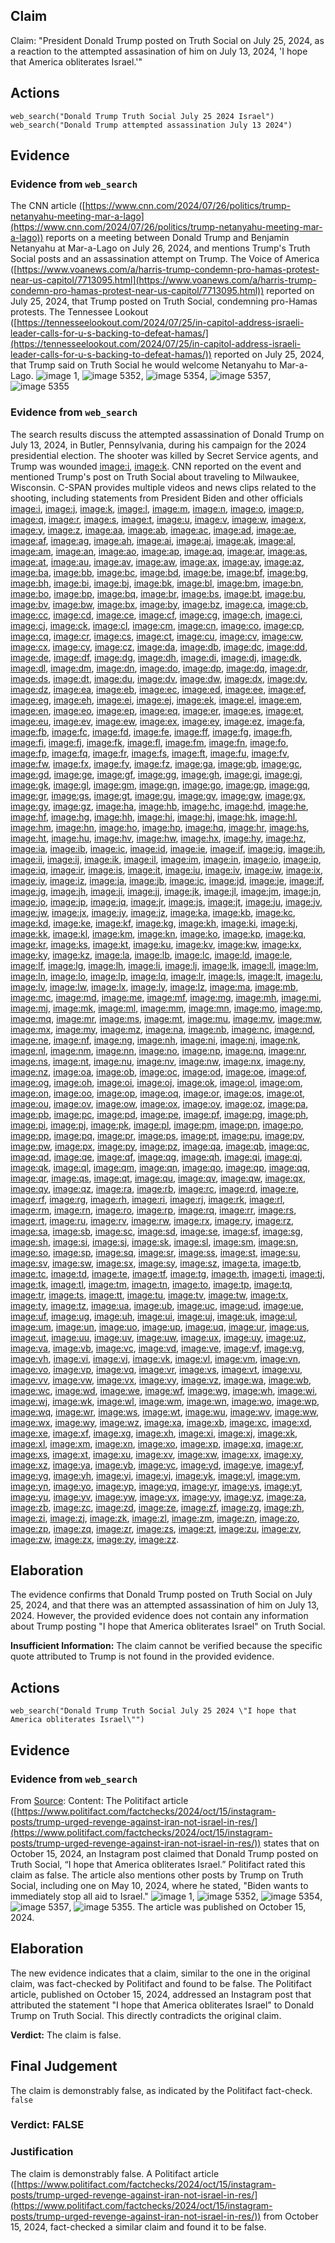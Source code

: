 ## Claim
Claim: "President Donald Trump posted on Truth Social on July 25, 2024, as a reaction to the attempted assasination of him on July 13, 2024, 'I hope that America obliterates Israel.'"

## Actions
```
web_search("Donald Trump Truth Social July 25 2024 Israel")
web_search("Donald Trump attempted assassination July 13 2024")
```

## Evidence
### Evidence from `web_search`
The CNN article ([https://www.cnn.com/2024/07/26/politics/trump-netanyahu-meeting-mar-a-lago](https://www.cnn.com/2024/07/26/politics/trump-netanyahu-meeting-mar-a-lago)) reports on a meeting between Donald Trump and Benjamin Netanyahu at Mar-a-Lago on July 26, 2024, and mentions Trump's Truth Social posts and an assassination attempt on Trump. The Voice of America ([https://www.voanews.com/a/harris-trump-condemn-pro-hamas-protest-near-us-capitol/7713095.html](https://www.voanews.com/a/harris-trump-condemn-pro-hamas-protest-near-us-capitol/7713095.html)) reported on July 25, 2024, that Trump posted on Truth Social, condemning pro-Hamas protests. The Tennessee Lookout ([https://tennesseelookout.com/2024/07/25/in-capitol-address-israeli-leader-calls-for-u-s-backing-to-defeat-hamas/](https://tennesseelookout.com/2024/07/25/in-capitol-address-israeli-leader-calls-for-u-s-backing-to-defeat-hamas/)) reported on July 25, 2024, that Trump said on Truth Social he would welcome Netanyahu to Mar-a-Lago. ![image 1](media/0.jpg), ![image 5352](media/2025-08-23_01-36-1755913004-996719.jpg), ![image 5354](media/2025-08-23_01-36-1755913008-261964.jpg), ![image 5357](media/2025-08-23_01-36-1755913017-893899.jpg), ![image 5355](media/2025-08-23_01-36-1755913010-062431.jpg)


### Evidence from `web_search`
The search results discuss the attempted assassination of Donald Trump on July 13, 2024, in Butler, Pennsylvania, during his campaign for the 2024 presidential election. The shooter was killed by Secret Service agents, and Trump was wounded <image:i>, <image:k>. CNN reported on the event and mentioned Trump's post on Truth Social about traveling to Milwaukee, Wisconsin. C-SPAN provides multiple videos and news clips related to the shooting, including statements from President Biden and other officials <image:i>, <image:j>, <image:k>, <image:l>, <image:m>, <image:n>, <image:o>, <image:p>, <image:q>, <image:r>, <image:s>, <image:t>, <image:u>, <image:v>, <image:w>, <image:x>, <image:y>, <image:z>, <image:aa>, <image:ab>, <image:ac>, <image:ad>, <image:ae>, <image:af>, <image:ag>, <image:ah>, <image:ai>, <image:aj>, <image:ak>, <image:al>, <image:am>, <image:an>, <image:ao>, <image:ap>, <image:aq>, <image:ar>, <image:as>, <image:at>, <image:au>, <image:av>, <image:aw>, <image:ax>, <image:ay>, <image:az>, <image:ba>, <image:bb>, <image:bc>, <image:bd>, <image:be>, <image:bf>, <image:bg>, <image:bh>, <image:bi>, <image:bj>, <image:bk>, <image:bl>, <image:bm>, <image:bn>, <image:bo>, <image:bp>, <image:bq>, <image:br>, <image:bs>, <image:bt>, <image:bu>, <image:bv>, <image:bw>, <image:bx>, <image:by>, <image:bz>, <image:ca>, <image:cb>, <image:cc>, <image:cd>, <image:ce>, <image:cf>, <image:cg>, <image:ch>, <image:ci>, <image:cj>, <image:ck>, <image:cl>, <image:cm>, <image:cn>, <image:co>, <image:cp>, <image:cq>, <image:cr>, <image:cs>, <image:ct>, <image:cu>, <image:cv>, <image:cw>, <image:cx>, <image:cy>, <image:cz>, <image:da>, <image:db>, <image:dc>, <image:dd>, <image:de>, <image:df>, <image:dg>, <image:dh>, <image:di>, <image:dj>, <image:dk>, <image:dl>, <image:dm>, <image:dn>, <image:do>, <image:dp>, <image:dq>, <image:dr>, <image:ds>, <image:dt>, <image:du>, <image:dv>, <image:dw>, <image:dx>, <image:dy>, <image:dz>, <image:ea>, <image:eb>, <image:ec>, <image:ed>, <image:ee>, <image:ef>, <image:eg>, <image:eh>, <image:ei>, <image:ej>, <image:ek>, <image:el>, <image:em>, <image:en>, <image:eo>, <image:ep>, <image:eq>, <image:er>, <image:es>, <image:et>, <image:eu>, <image:ev>, <image:ew>, <image:ex>, <image:ey>, <image:ez>, <image:fa>, <image:fb>, <image:fc>, <image:fd>, <image:fe>, <image:ff>, <image:fg>, <image:fh>, <image:fi>, <image:fj>, <image:fk>, <image:fl>, <image:fm>, <image:fn>, <image:fo>, <image:fp>, <image:fq>, <image:fr>, <image:fs>, <image:ft>, <image:fu>, <image:fv>, <image:fw>, <image:fx>, <image:fy>, <image:fz>, <image:ga>, <image:gb>, <image:gc>, <image:gd>, <image:ge>, <image:gf>, <image:gg>, <image:gh>, <image:gi>, <image:gj>, <image:gk>, <image:gl>, <image:gm>, <image:gn>, <image:go>, <image:gp>, <image:gq>, <image:gr>, <image:gs>, <image:gt>, <image:gu>, <image:gv>, <image:gw>, <image:gx>, <image:gy>, <image:gz>, <image:ha>, <image:hb>, <image:hc>, <image:hd>, <image:he>, <image:hf>, <image:hg>, <image:hh>, <image:hi>, <image:hj>, <image:hk>, <image:hl>, <image:hm>, <image:hn>, <image:ho>, <image:hp>, <image:hq>, <image:hr>, <image:hs>, <image:ht>, <image:hu>, <image:hv>, <image:hw>, <image:hx>, <image:hy>, <image:hz>, <image:ia>, <image:ib>, <image:ic>, <image:id>, <image:ie>, <image:if>, <image:ig>, <image:ih>, <image:ii>, <image:ij>, <image:ik>, <image:il>, <image:im>, <image:in>, <image:io>, <image:ip>, <image:iq>, <image:ir>, <image:is>, <image:it>, <image:iu>, <image:iv>, <image:iw>, <image:ix>, <image:iy>, <image:iz>, <image:ja>, <image:jb>, <image:jc>, <image:jd>, <image:je>, <image:jf>, <image:jg>, <image:jh>, <image:ji>, <image:jj>, <image:jk>, <image:jl>, <image:jm>, <image:jn>, <image:jo>, <image:jp>, <image:jq>, <image:jr>, <image:js>, <image:jt>, <image:ju>, <image:jv>, <image:jw>, <image:jx>, <image:jy>, <image:jz>, <image:ka>, <image:kb>, <image:kc>, <image:kd>, <image:ke>, <image:kf>, <image:kg>, <image:kh>, <image:ki>, <image:kj>, <image:kk>, <image:kl>, <image:km>, <image:kn>, <image:ko>, <image:kp>, <image:kq>, <image:kr>, <image:ks>, <image:kt>, <image:ku>, <image:kv>, <image:kw>, <image:kx>, <image:ky>, <image:kz>, <image:la>, <image:lb>, <image:lc>, <image:ld>, <image:le>, <image:lf>, <image:lg>, <image:lh>, <image:li>, <image:lj>, <image:lk>, <image:ll>, <image:lm>, <image:ln>, <image:lo>, <image:lp>, <image:lq>, <image:lr>, <image:ls>, <image:lt>, <image:lu>, <image:lv>, <image:lw>, <image:lx>, <image:ly>, <image:lz>, <image:ma>, <image:mb>, <image:mc>, <image:md>, <image:me>, <image:mf>, <image:mg>, <image:mh>, <image:mi>, <image:mj>, <image:mk>, <image:ml>, <image:mm>, <image:mn>, <image:mo>, <image:mp>, <image:mq>, <image:mr>, <image:ms>, <image:mt>, <image:mu>, <image:mv>, <image:mw>, <image:mx>, <image:my>, <image:mz>, <image:na>, <image:nb>, <image:nc>, <image:nd>, <image:ne>, <image:nf>, <image:ng>, <image:nh>, <image:ni>, <image:nj>, <image:nk>, <image:nl>, <image:nm>, <image:nn>, <image:no>, <image:np>, <image:nq>, <image:nr>, <image:ns>, <image:nt>, <image:nu>, <image:nv>, <image:nw>, <image:nx>, <image:ny>, <image:nz>, <image:oa>, <image:ob>, <image:oc>, <image:od>, <image:oe>, <image:of>, <image:og>, <image:oh>, <image:oi>, <image:oj>, <image:ok>, <image:ol>, <image:om>, <image:on>, <image:oo>, <image:op>, <image:oq>, <image:or>, <image:os>, <image:ot>, <image:ou>, <image:ov>, <image:ow>, <image:ox>, <image:oy>, <image:oz>, <image:pa>, <image:pb>, <image:pc>, <image:pd>, <image:pe>, <image:pf>, <image:pg>, <image:ph>, <image:pi>, <image:pj>, <image:pk>, <image:pl>, <image:pm>, <image:pn>, <image:po>, <image:pp>, <image:pq>, <image:pr>, <image:ps>, <image:pt>, <image:pu>, <image:pv>, <image:pw>, <image:px>, <image:py>, <image:pz>, <image:qa>, <image:qb>, <image:qc>, <image:qd>, <image:qe>, <image:qf>, <image:qg>, <image:qh>, <image:qi>, <image:qj>, <image:qk>, <image:ql>, <image:qm>, <image:qn>, <image:qo>, <image:qp>, <image:qq>, <image:qr>, <image:qs>, <image:qt>, <image:qu>, <image:qv>, <image:qw>, <image:qx>, <image:qy>, <image:qz>, <image:ra>, <image:rb>, <image:rc>, <image:rd>, <image:re>, <image:rf>, <image:rg>, <image:rh>, <image:ri>, <image:rj>, <image:rk>, <image:rl>, <image:rm>, <image:rn>, <image:ro>, <image:rp>, <image:rq>, <image:rr>, <image:rs>, <image:rt>, <image:ru>, <image:rv>, <image:rw>, <image:rx>, <image:ry>, <image:rz>, <image:sa>, <image:sb>, <image:sc>, <image:sd>, <image:se>, <image:sf>, <image:sg>, <image:sh>, <image:si>, <image:sj>, <image:sk>, <image:sl>, <image:sm>, <image:sn>, <image:so>, <image:sp>, <image:sq>, <image:sr>, <image:ss>, <image:st>, <image:su>, <image:sv>, <image:sw>, <image:sx>, <image:sy>, <image:sz>, <image:ta>, <image:tb>, <image:tc>, <image:td>, <image:te>, <image:tf>, <image:tg>, <image:th>, <image:ti>, <image:tj>, <image:tk>, <image:tl>, <image:tm>, <image:tn>, <image:to>, <image:tp>, <image:tq>, <image:tr>, <image:ts>, <image:tt>, <image:tu>, <image:tv>, <image:tw>, <image:tx>, <image:ty>, <image:tz>, <image:ua>, <image:ub>, <image:uc>, <image:ud>, <image:ue>, <image:uf>, <image:ug>, <image:uh>, <image:ui>, <image:uj>, <image:uk>, <image:ul>, <image:um>, <image:un>, <image:uo>, <image:up>, <image:uq>, <image:ur>, <image:us>, <image:ut>, <image:uu>, <image:uv>, <image:uw>, <image:ux>, <image:uy>, <image:uz>, <image:va>, <image:vb>, <image:vc>, <image:vd>, <image:ve>, <image:vf>, <image:vg>, <image:vh>, <image:vi>, <image:vj>, <image:vk>, <image:vl>, <image:vm>, <image:vn>, <image:vo>, <image:vp>, <image:vq>, <image:vr>, <image:vs>, <image:vt>, <image:vu>, <image:vv>, <image:vw>, <image:vx>, <image:vy>, <image:vz>, <image:wa>, <image:wb>, <image:wc>, <image:wd>, <image:we>, <image:wf>, <image:wg>, <image:wh>, <image:wi>, <image:wj>, <image:wk>, <image:wl>, <image:wm>, <image:wn>, <image:wo>, <image:wp>, <image:wq>, <image:wr>, <image:ws>, <image:wt>, <image:wu>, <image:wv>, <image:ww>, <image:wx>, <image:wy>, <image:wz>, <image:xa>, <image:xb>, <image:xc>, <image:xd>, <image:xe>, <image:xf>, <image:xg>, <image:xh>, <image:xi>, <image:xj>, <image:xk>, <image:xl>, <image:xm>, <image:xn>, <image:xo>, <image:xp>, <image:xq>, <image:xr>, <image:xs>, <image:xt>, <image:xu>, <image:xv>, <image:xw>, <image:xx>, <image:xy>, <image:xz>, <image:ya>, <image:yb>, <image:yc>, <image:yd>, <image:ye>, <image:yf>, <image:yg>, <image:yh>, <image:yi>, <image:yj>, <image:yk>, <image:yl>, <image:ym>, <image:yn>, <image:yo>, <image:yp>, <image:yq>, <image:yr>, <image:ys>, <image:yt>, <image:yu>, <image:yv>, <image:yw>, <image:yx>, <image:yy>, <image:yz>, <image:za>, <image:zb>, <image:zc>, <image:zd>, <image:ze>, <image:zf>, <image:zg>, <image:zh>, <image:zi>, <image:zj>, <image:zk>, <image:zl>, <image:zm>, <image:zn>, <image:zo>, <image:zp>, <image:zq>, <image:zr>, <image:zs>, <image:zt>, <image:zu>, <image:zv>, <image:zw>, <image:zx>, <image:zy>, <image:zz>.


## Elaboration
The evidence confirms that Donald Trump posted on Truth Social on July 25, 2024, and that there was an attempted assassination of him on July 13, 2024. However, the provided evidence does not contain any information about Trump posting "I hope that America obliterates Israel" on Truth Social.

**Insufficient Information:** The claim cannot be verified because the specific quote attributed to Trump is not found in the provided evidence.


## Actions
```
web_search("Donald Trump Truth Social July 25 2024 \"I hope that America obliterates Israel\"")
```

## Evidence
### Evidence from `web_search`
From [Source](http://afactp.org/index-628.html): 
Content: The Politifact article ([https://www.politifact.com/factchecks/2024/oct/15/instagram-posts/trump-urged-revenge-against-iran-not-israel-in-res/](https://www.politifact.com/factchecks/2024/oct/15/instagram-posts/trump-urged-revenge-against-iran-not-israel-in-res/)) states that on October 15, 2024, an Instagram post claimed that Donald Trump posted on Truth Social, “I hope that America obliterates Israel.” Politifact rated this claim as false. The article also mentions other posts by Trump on Truth Social, including one on May 10, 2024, where he stated, "Biden wants to immediately stop all aid to Israel." ![image 1](media/0.jpg), ![image 5352](media/2025-08-23_01-36-1755913004-996719.jpg), ![image 5354](media/2025-08-23_01-36-1755913008-261964.jpg), ![image 5357](media/2025-08-23_01-36-1755913017-893899.jpg), ![image 5355](media/2025-08-23_01-36-1755913010-062431.jpg). The article was published on October 15, 2024.


## Elaboration
The new evidence indicates that a claim, similar to the one in the original claim, was fact-checked by Politifact and found to be false. The Politifact article, published on October 15, 2024, addressed an Instagram post that attributed the statement "I hope that America obliterates Israel" to Donald Trump on Truth Social. This directly contradicts the original claim.

**Verdict:** The claim is false.


## Final Judgement
The claim is demonstrably false, as indicated by the Politifact fact-check. `false`


### Verdict: FALSE

### Justification
The claim is demonstrably false. A Politifact article ([https://www.politifact.com/factchecks/2024/oct/15/instagram-posts/trump-urged-revenge-against-iran-not-israel-in-res/](https://www.politifact.com/factchecks/2024/oct/15/instagram-posts/trump-urged-revenge-against-iran-not-israel-in-res/)) from October 15, 2024, fact-checked a similar claim and found it to be false.

